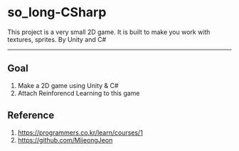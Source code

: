 # so_long-CSharp
This project is a very small 2D game. It is built to make you work with textures, sprites. By Unity and C#

---  
## Goal
1. Make a 2D game using Unity & C# 
2. Attach Reinforencd Learning to this game

## Reference
1. https://programmers.co.kr/learn/courses/1
2. https://github.com/MijeongJeon